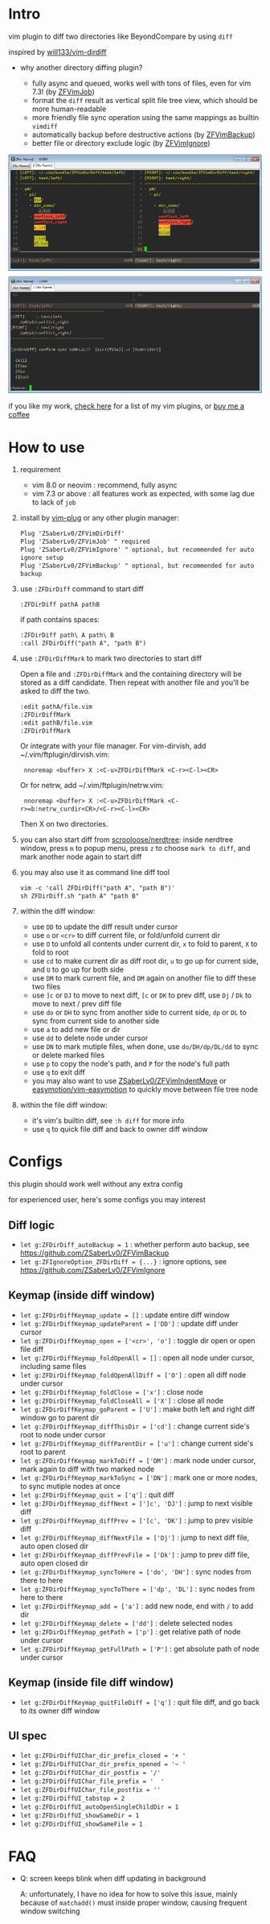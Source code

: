 
# Intro

vim plugin to diff two directories like BeyondCompare by using `diff`

inspired by [will133/vim-dirdiff](https://github.com/will133/vim-dirdiff)

* why another directory diffing plugin?

    * fully async and queued, works well with tons of files, even for vim 7.3!
        (by [ZFVimJob](https://github.com/ZSaberLv0/ZFVimJob))
    * format the `diff` result as vertical split file tree view,
        which should be more human-readable
    * more friendly file sync operation using the same mappings as builtin `vimdiff`
    * automatically backup before destructive actions
        (by [ZFVimBackup](https://github.com/ZSaberLv0/ZFVimBackup))
    * better file or directory exclude logic
        (by [ZFVimIgnore](https://github.com/ZSaberLv0/ZFVimIgnore))

![](https://raw.githubusercontent.com/ZSaberLv0/ZFVimDirDiff/master/preview.png)

if you like my work, [check here](https://github.com/ZSaberLv0?utf8=%E2%9C%93&tab=repositories&q=ZFVim) for a list of my vim plugins,
or [buy me a coffee](https://github.com/ZSaberLv0/ZSaberLv0)


# How to use

1. requirement

    * vim 8.0 or neovim : recommend, fully async
    * vim 7.3 or above : all features work as expected, with some lag due to lack of `job`

1. install by [vim-plug](https://github.com/junegunn/vim-plug) or any other plugin manager:

    ```
    Plug 'ZSaberLv0/ZFVimDirDiff'
    Plug 'ZSaberLv0/ZFVimJob' " required
    Plug 'ZSaberLv0/ZFVimIgnore' " optional, but recommended for auto ignore setup
    Plug 'ZSaberLv0/ZFVimBackup' " optional, but recommended for auto backup
    ```

1. use `:ZFDirDiff` command to start diff

    ```
    :ZFDirDiff pathA pathB
    ```

    if path contains spaces:

    ```
    :ZFDirDiff path\ A path\ B
    :call ZFDirDiff("path A", "path B")
    ```

1. use `:ZFDirDiffMark` to mark two directories to start diff

    Open a file and `:ZFDirDiffMark` and the containing directory will be stored as
    a diff candidate. Then repeat with another file and you'll be asked to
    diff the two.

    ```
    :edit pathA/file.vim
    :ZFDirDiffMark
    :edit pathB/file.vim
    :ZFDirDiffMark
    ```

    Or integrate with your file manager. For vim-dirvish, add
    ~/.vim/ftplugin/dirvish.vim:

        nnoremap <buffer> X :<C-u>ZFDirDiffMark <C-r><C-l><CR>

    Or for netrw, add ~/.vim/ftplugin/netrw.vim:

        nnoremap <buffer> X :<C-u>ZFDirDiffMark <C-r>=b:netrw_curdir<CR>/<C-r><C-l><CR>

    Then X on two directories.

1. you can also start diff from [scrooloose/nerdtree](https://github.com/scrooloose/nerdtree):
    inside nerdtree window, press `m` to popup menu,
    press `z` to choose `mark to diff`,
    and mark another node again to start diff

1. you may also use it as command line diff tool

    ```
    vim -c 'call ZFDirDiff("path A", "path B")'
    sh ZFDirDiff.sh "path A" "path B"
    ```

1. within the diff window:

    * use `DD` to update the diff result under cursor
    * use `o` or `<cr>` to diff current file, or fold/unfold current dir
    * use `O` to unfold all contents under current dir,
        `x` to fold to parent, `X` to fold to root
    * use `cd` to make current dir as diff root dir,
        `u` to go up for current side,
        and `U` to go up for both side
    * use `DM` to mark current file,
        and `DM` again on another file to diff these two files
    * use `]c` or `DJ` to move to next diff, `[c` or `DK` to prev diff,
        use `Dj` / `Dk` to move to next / prev diff file
    * use `do` or `DH` to sync from another side to current side,
        `dp` or `DL` to sync from current side to another side
    * use `a` to add new file or dir
    * use `dd` to delete node under cursor
    * use `DN` to mark mutiple files,
        when done, use `do/DH/dp/DL/dd` to sync or delete marked files
    * use `p` to copy the node's path, and `P` for the node's full path
    * use `q` to exit diff
    * you may also want to use [ZSaberLv0/ZFVimIndentMove](https://github.com/ZSaberLv0/ZFVimIndentMove)
        or [easymotion/vim-easymotion](https://github.com/easymotion/vim-easymotion)
        to quickly move between file tree node

1. within the file diff window:

    * it's vim's builtin diff, see `:h diff` for more info
    * use `q` to quick file diff and back to owner diff window


# Configs

this plugin should work well without any extra config

for experienced user, here's some configs you may interest


## Diff logic

* `let g:ZFDirDiff_autoBackup = 1` : whether perform auto backup, see https://github.com/ZSaberLv0/ZFVimBackup
* `let g:ZFIgnoreOption_ZFDirDiff = {...}` : ignore options, see https://github.com/ZSaberLv0/ZFVimIgnore


## Keymap (inside diff window)

* `let g:ZFDirDiffKeymap_update = []` : update entire diff window
* `let g:ZFDirDiffKeymap_updateParent = ['DD']` : update diff under cursor
* `let g:ZFDirDiffKeymap_open = ['<cr>', 'o']` : toggle dir open or open file diff
* `let g:ZFDirDiffKeymap_foldOpenAll = []` : open all node under cursor, including same files
* `let g:ZFDirDiffKeymap_foldOpenAllDiff = ['O']` : open all diff node under cursor
* `let g:ZFDirDiffKeymap_foldClose = ['x']` : close node
* `let g:ZFDirDiffKeymap_foldCloseAll = ['X']` : close all node
* `let g:ZFDirDiffKeymap_goParent = ['U']` : make both left and right diff window go to parent dir
* `let g:ZFDirDiffKeymap_diffThisDir = ['cd']` : change current side's root to node under cursor
* `let g:ZFDirDiffKeymap_diffParentDir = ['u']` : change current side's root to parent
* `let g:ZFDirDiffKeymap_markToDiff = ['DM']` : mark node under cursor, mark again to diff with two marked node
* `let g:ZFDirDiffKeymap_markToSync = ['DN']` : mark one or more nodes, to sync mutiple nodes at once
* `let g:ZFDirDiffKeymap_quit = ['q']` : quit diff
* `let g:ZFDirDiffKeymap_diffNext = [']c', 'DJ']` : jump to next visible diff
* `let g:ZFDirDiffKeymap_diffPrev = ['[c', 'DK']` : jump to prev visible diff
* `let g:ZFDirDiffKeymap_diffNextFile = ['Dj']` : jump to next diff file, auto open closed dir
* `let g:ZFDirDiffKeymap_diffPrevFile = ['Dk']` : jump to prev diff file, auto open closed dir
* `let g:ZFDirDiffKeymap_syncToHere = ['do', 'DH']` : sync nodes from there to here
* `let g:ZFDirDiffKeymap_syncToThere = ['dp', 'DL']` : sync nodes from here to there
* `let g:ZFDirDiffKeymap_add = ['a']` : add new node, end with `/` to add dir
* `let g:ZFDirDiffKeymap_delete = ['dd']` : delete selected nodes
* `let g:ZFDirDiffKeymap_getPath = ['p']` : get relative path of node under cursor
* `let g:ZFDirDiffKeymap_getFullPath = ['P']` : get absolute path of node under cursor


## Keymap (inside file diff window)

* `let g:ZFDirDiffKeymap_quitFileDiff = ['q']` : quit file diff, and go back to its owner diff window


## UI spec

* `let g:ZFDirDiffUIChar_dir_prefix_closed = '+ '`
* `let g:ZFDirDiffUIChar_dir_prefix_opened = '~ '`
* `let g:ZFDirDiffUIChar_dir_postfix = '/'`
* `let g:ZFDirDiffUIChar_file_prefix = '  '`
* `let g:ZFDirDiffUIChar_file_postfix = ''`
* `let g:ZFDirDiffUI_tabstop = 2`
* `let g:ZFDirDiffUI_autoOpenSingleChildDir = 1`
* `let g:ZFDirDiffUI_showSameDir = 1`
* `let g:ZFDirDiffUI_showSameFile = 1`


# FAQ

* Q: screen keeps blink when diff updating in background

    A: unfortunately, I have no idea for how to solve this issue,
        mainly because of `matchadd()` must inside proper window,
        causing frequent window switching

